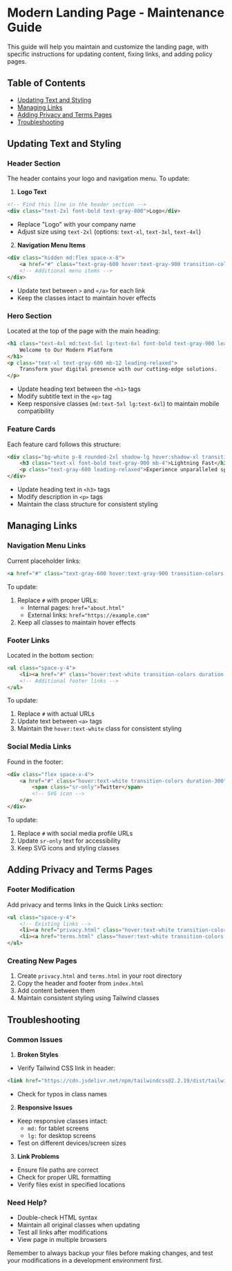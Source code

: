 # Modern Landing Page - Maintenance Guide

This guide will help you maintain and customize the landing page, with specific instructions for updating content, fixing links, and adding policy pages.

## Table of Contents
- [Updating Text and Styling](#updating-text-and-styling)
- [Managing Links](#managing-links)
- [Adding Privacy and Terms Pages](#adding-privacy-and-terms-pages)
- [Troubleshooting](#troubleshooting)

## Updating Text and Styling

### Header Section
The header contains your logo and navigation menu. To update:

1. **Logo Text**
```html
<!-- Find this line in the header section -->
<div class="text-2xl font-bold text-gray-800">Logo</div>
```
- Replace "Logo" with your company name
- Adjust size using `text-2xl` (options: `text-xl`, `text-3xl`, `text-4xl`)

2. **Navigation Menu Items**
```html
<div class="hidden md:flex space-x-8">
    <a href="#" class="text-gray-600 hover:text-gray-900 transition-colors duration-300">Home</a>
    <!-- Additional menu items -->
</div>
```
- Update text between `>` and `</a>` for each link
- Keep the classes intact to maintain hover effects

### Hero Section
Located at the top of the page with the main heading:

```html
<h1 class="text-4xl md:text-5xl lg:text-6xl font-bold text-gray-900 leading-tight mb-8">
    Welcome to Our Modern Platform
</h1>
<p class="text-xl text-gray-600 mb-12 leading-relaxed">
    Transform your digital presence with our cutting-edge solutions.
</p>
```
- Update heading text between the `<h1>` tags
- Modify subtitle text in the `<p>` tag
- Keep responsive classes (`md:text-5xl lg:text-6xl`) to maintain mobile compatibility

### Feature Cards
Each feature card follows this structure:
```html
<div class="bg-white p-8 rounded-2xl shadow-lg hover:shadow-xl transition-shadow duration-300">
    <h3 class="text-xl font-bold text-gray-900 mb-4">Lightning Fast</h3>
    <p class="text-gray-600 leading-relaxed">Experience unparalleled speed...</p>
</div>
```
- Update heading text in `<h3>` tags
- Modify description in `<p>` tags
- Maintain the class structure for consistent styling

## Managing Links

### Navigation Menu Links
Current placeholder links:
```html
<a href="#" class="text-gray-600 hover:text-gray-900 transition-colors duration-300">Home</a>
```
To update:
1. Replace `#` with proper URLs:
   - Internal pages: `href="about.html"`
   - External links: `href="https://example.com"`
2. Keep all classes to maintain hover effects

### Footer Links
Located in the bottom section:
```html
<ul class="space-y-4">
    <li><a href="#" class="hover:text-white transition-colors duration-300">Home</a></li>
    <!-- Additional footer links -->
</ul>
```
To update:
1. Replace `#` with actual URLs
2. Update text between `<a>` tags
3. Maintain the `hover:text-white` class for consistent styling

### Social Media Links
Found in the footer:
```html
<div class="flex space-x-4">
    <a href="#" class="hover:text-white transition-colors duration-300">
        <span class="sr-only">Twitter</span>
        <!-- SVG icon -->
    </a>
</div>
```
To update:
1. Replace `#` with social media profile URLs
2. Update `sr-only` text for accessibility
3. Keep SVG icons and styling classes

## Adding Privacy and Terms Pages

### Footer Modification
Add privacy and terms links in the Quick Links section:
```html
<ul class="space-y-4">
    <!-- Existing links -->
    <li><a href="privacy.html" class="hover:text-white transition-colors duration-300">Privacy Policy</a></li>
    <li><a href="terms.html" class="hover:text-white transition-colors duration-300">Terms of Service</a></li>
</ul>
```

### Creating New Pages
1. Create `privacy.html` and `terms.html` in your root directory
2. Copy the header and footer from `index.html`
3. Add content between them
4. Maintain consistent styling using Tailwind classes

## Troubleshooting

### Common Issues

1. **Broken Styles**
- Verify Tailwind CSS link in header:
```html
<link href="https://cdn.jsdelivr.net/npm/tailwindcss@2.2.19/dist/tailwind.min.css" rel="stylesheet">
```
- Check for typos in class names

2. **Responsive Issues**
- Keep responsive classes intact:
  - `md:` for tablet screens
  - `lg:` for desktop screens
- Test on different devices/screen sizes

3. **Link Problems**
- Ensure file paths are correct
- Check for proper URL formatting
- Verify files exist in specified locations

### Need Help?
- Double-check HTML syntax
- Maintain all original classes when updating
- Test all links after modifications
- View page in multiple browsers

Remember to always backup your files before making changes, and test your modifications in a development environment first.